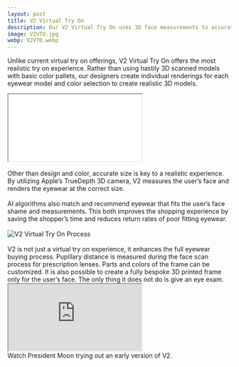 ```yaml
---
layout: post
title: V2 Virtual Try On
description: Our V2 Virtual Try On uses 3D face measurements to accurately fit eyewear on the user’s face in real-time with the accurate size ratio.
image: V2VTO.jpg
webp: V2VTO.webp
---
```


Unlike current virtual try on offerings, V2 Virtual Try On offers the most realistic try on experience. Rather than using hastily 3D scanned models with basic color pallets, our designers create individual renderings for each eyewear model and color selection to create realistic 3D models.<br />
<link rel="stylesheet" href="{{ "/assets/css/resp-iframe.css" | relative_url }}" />
<link rel="stylesheet" href="{{ "/assets/css/resp-iframev.css" | relative_url }}" />
<div class="resp-containerV">
	<iframe class="resp-iframeV" title="V2 Demo" src="{{ "./demo.html" | relative_url }}" allow="accelerometer; autoplay; encrypted-media; gyroscope; picture-in-picture" allowfullscreen></iframe>
</div>
<br />
Other than design and color, accurate size is key to a realistic experience. By utilizing Apple’s TrueDepth 3D camera, V2 measures the user’s face and renders the eyewear at the correct size.<br />
<br />
AI algorithms also match and recommend eyewear that fits the user’s face shame and measurements. This both improves the shopping experience by saving the shopper’s time and reduces return rates of poor fitting eyewear.<br />
<br />
<picture>
    <source data-srcset="{{ "./assets/images/process.webp" | relative_url }}" type="image/webp">
    <source data-srcset="{{ "./assets/images/process.png" | relative_url }}" type="image/png">
    <img style="max-width: 100%" data-src="{{ "./assets/images/process.png" | relative_url }}" alt="V2 Virtual Try On Process" class="lazyload">
</picture><br />
<br />
V2 is not just a virtual try on experience, it enhances the full eyewear buying process. Pupillary distance is measured during the face scan process for prescription lenses. Parts and colors of the frame can be customized. It is also possible to create a fully bespoke 3D printed frame only for the user’s face. The only thing it does not do is give an eye exam.
<div class="resp-container">
	<iframe title="President Moon trying V2 video" class="resp-iframe" src="https://www.youtube.com/embed/6fnyAcf4UcI?start=185" allow="accelerometer; autoplay; encrypted-media; gyroscope; picture-in-picture" allowfullscreen></iframe>
</div>
Watch President Moon trying out an early version of V2.
